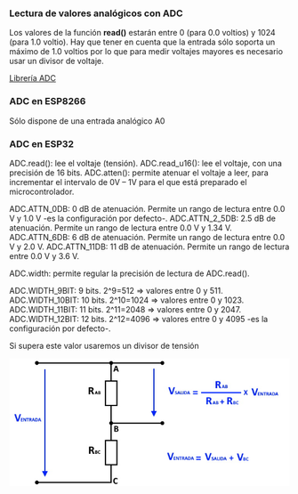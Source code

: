 ### Lectura de valores analógicos con ADC

Los valores de la función **read()** estarán entre 0 (para 0.0 voltios) y 1024 (para 1.0 voltio). Hay que tener en cuenta que la entrada sólo soporta un máximo de 1.0 voltios por lo que para medir voltajes mayores es necesario usar un divisor de voltaje.


[Librería ADC](https://www.esploradores.com/micropython_adc/)

### ADC en ESP8266


Sólo dispone de una entrada analógico A0


### ADC en ESP32




ADC.read(): lee el voltaje (tensión).
ADC.read_u16(): lee el voltaje, con una precisión de 16 bits.
ADC.atten(): permite atenuar el voltaje a leer, para incrementar el intervalo de 0V – 1V para el que está preparado el microcontrolador.

ADC.ATTN_0DB: 0 dB de atenuación. Permite un rango de lectura entre 0.0 V y 1.0 V  -es la configuración por defecto-.
ADC.ATTN_2_5DB: 2.5 dB de atenuación. Permite un rango de lectura entre 0.0 V y 1.34 V.
ADC.ATTN_6DB: 6 dB de atenuación. Permite un rango de lectura entre 0.0 V y 2.0 V.
ADC.ATTN_11DB: 11 dB de atenuación. Permite un rango de lectura entre 0.0 V y 3.6 V.

ADC.width: permite regular la precisión de lectura de ADC.read().

ADC.WIDTH_9BIT: 9 bits.  2^9=512 ⇒ valores entre 0 y 511.
ADC.WIDTH_10BIT: 10 bits. 2^10=1024 ⇒ valores entre 0 y 1023.
ADC.WIDTH_11BIT: 11 bits. 2^11=2048 ⇒ valores entre 0 y 2047.
ADC.WIDTH_12BIT: 12 bits. 2^12=4096 ⇒ valores entre 0 y 4095 -es la configuración por defecto-.


Si supera este valor usaremos un divisor de tensión

![](./images/divisorTension.jpg)

